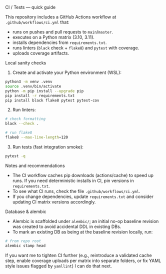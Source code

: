 CI / Tests — quick guide

This repository includes a GitHub Actions workflow at `.github/workflows/ci.yml` that:

- runs on pushes and pull requests to `main`/`master`.
- executes on a Python matrix (3.10, 3.11).
- installs dependencies from `requirements.txt`.
- runs linters (`black` check + `flake8`) and `pytest` with coverage.
- uploads coverage artifacts.

Local sanity checks

1) Create and activate your Python environment (WSL):

```bash
python3 -m venv .venv
source .venv/bin/activate
python -m pip install --upgrade pip
pip install -r requirements.txt
pip install black flake8 pytest pytest-cov
```

2) Run linters:

```bash
# check formatting
black --check .

# run flake8
flake8 --max-line-length=120
```

3) Run tests (fast integration smoke):

```bash
pytest -q
```

Notes and recommendations

- The CI workflow caches pip downloads (actions/cache) to speed up runs. If you need deterministic installs in CI, pin versions in `requirements.txt`.
- To see what CI runs, check the file `.github/workflows/ci.yml`.
- If you change dependencies, update `requirements.txt` and consider updating CI matrix versions accordingly.

Database & alembic

- Alembic is scaffolded under `alembic/`; an initial no-op baseline revision was created to avoid accidental DDL in existing DBs.
- To mark an existing DB as being at the baseline revision locally, run:

```bash
# from repo root
alembic stamp head
```

If you want me to tighten CI further (e.g., reintroduce a validated cache step, enable coverage uploads per matrix into separate folders, or fix YAML style issues flagged by `yamllint`) I can do that next.
